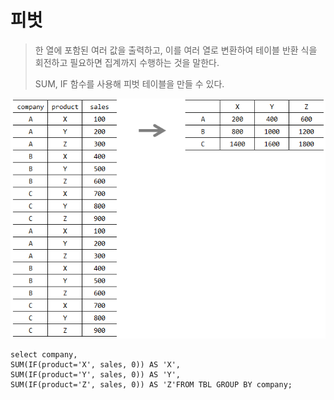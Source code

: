 # 피벗

> 한 열에 포함된 여러 값을 출력하고, 이를 여러 열로 변환하여 테이블 반환 식을 회전하고 필요하면 집계까지 수행하는 것을 말한다.
>
> SUM, IF 함수를 사용해 피벗 테이블을 만들 수 있다.

![MariaDB / 피벗 테이블 만들기 – CODING FACTORY](%ED%94%BC%EB%B2%97.assets/mariadb-pivot-01.png)

```mysql
select company,
SUM(IF(product='X', sales, 0)) AS 'X',
SUM(IF(product='Y', sales, 0)) AS 'Y',
SUM(IF(product='Z', sales, 0)) AS 'Z'FROM TBL GROUP BY company;
```











